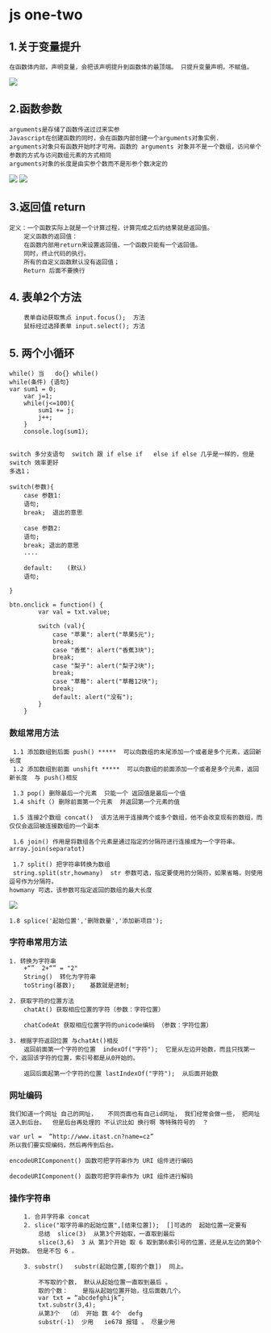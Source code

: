 # js one-two

## 1.关于变量提升
	在函数体内部，声明变量，会把该声明提升到函数体的最顶端。 只提升变量声明，不赋值。
![](https://i.imgur.com/mlamO5J.png)

## 2.函数参数
	arguments是存储了函数传送过过来实参 
	Javascript在创建函数的同时，会在函数内部创建一个arguments对象实例.
	arguments对象只有函数开始时才可用。函数的 arguments 对象并不是一个数组，访问单个参数的方式与访问数组元素的方式相同
	arguments对象的长度是由实参个数而不是形参个数决定的
![](https://i.imgur.com/1nOr1H3.png)
![](https://i.imgur.com/VIFE138.png)

## 3.返回值 return
	定义：一个函数实际上就是一个计算过程，计算完成之后的结果就是返回值。
		定义函数的返回值：
		在函数内部用return来设置返回值，一个函数只能有一个返回值。
		同时，终止代码的执行。
		所有的自定义函数默认没有返回值；
		Return 后面不要换行

## 4. 表单2个方法
		表单自动获取焦点 input.focus();  方法
		鼠标经过选择表单 input.select(); 方法

## 5. 两个小循环
	
	while() 当  	do{} while() 
	while(条件) {语句}
	var sum1 = 0;
        var j=1;
        while(j<=100){
            sum1 += j;
            j++;
        }
        console.log(sum1);


	switch 多分支语句  switch 跟 if else if   else if else 几乎是一样的，但是switch 效率更好
	多选1；

	switch(参数){
		case 参数1:
		语句;
		break;  退出的意思
		
		case 参数2:
		语句;
		break; 退出的意思
		....

		default:    (默认)
		语句;

	}

	btn.onclick = function() {
            var val = txt.value;

            switch (val){
                case "苹果": alert("苹果5元");
                break;
                case "香蕉": alert("香蕉3块");
                break;
                case "梨子": alert("梨子2块");
                break;
                case "草莓": alert("草莓12块");
                break;
                default: alert("没有");
            }
        }

### 数组常用方法
	
	
	 1.1 添加数组到后面 push() *****  可以向数组的末尾添加一个或者是多个元素，返回新长度
     1.2 添加数组到前面 unshift *****  可以向数组的前面添加一个或者是多个元素，返回新长度  与 push()相反

	 1.3 pop() 删除最后一个元素  只能一个 返回值是最后一个值 
	 1.4 shift（) 删除前面第一个元素  并返回第一个元素的值
	
	 1.5 连接2个数组 concat()  该方法用于连接两个或多个数组，他不会改变现有的数组，而仅仅会返回被连接数组的一个副本

	 1.6 join() 作用是将数组各个元素是通过指定的分隔符进行连接成为一个字符串。 array.join(separatot)

	 1.7 split() 把字符串转换为数组
	 string.split(str,howmany)  str 参数可选，指定要使用的分隔符，如果省略，则使用逗号作为分隔符。
	howmany 可选，该参数可指定返回的数组的最大长度
![](https://i.imgur.com/flVOeMx.png)

	1.8 splice('起始位置','删除数量','添加新项目');


### 字符串常用方法
	1. 转换为字符串
		+“”  2+“” = "2" 
		String()  转化为字符串
		toString(基数);    基数就是进制; 

	2. 获取字符的位置方法
		chatAt() 获取相应位置的字符（参数：字符位置）
		
		chatCodeAt 获取相应位置字符的unicode编码 （参数：字符位置）

	3. 根据字符返回位置 与chatAt()相反
		返回前面第一个字符的位置  indexOf("字符");  它是从左边开始数，而且只找第一个，返回该字符的位置，索引号都是从0开始的。

		返回后面起第一个字符的位置 lastIndexOf("字符");  从后面开始数

### 网址编码
	我们知道一个网址 自己的网址，   不同页面也有自己id网址， 我们经常会做一些， 把网址送入到后台。  但是后台再处理的 不认识比如 换行啊 等特殊符号的  ？  

	var url =  “http://www.itast.cn?name=cz”  
	所以我们要实现编码，然后再传到后台。

	encodeURIComponent() 函数可把字符串作为 URI 组件进行编码

	decodeURIComponent() 函数可把字符串作为 URI 组件进行解码

### 操作字符串
		1. 合并字符串 concat
		2. slice("取字符串的起始位置",[结束位置]);  []可选的  起始位置一定要有  
			总结  slice(3)  从第3个开始取，一直取到最后 
			slice(3,6)  3 从 第3个开始 取 6 取到第6索引号的位置，还是从左边的第0个开始数。 但是不包 6 。

		3. substr()   substr(起始位置,[取的个数])  同上。
  
		  	不写取的个数， 默认从起始位置一直取到最后 。
		  	取的个数：    是指从起始位置开始，往后面数几个。 
		 	var txt = “abcdefghijk”;
		 	txt.substr(3,4); 
		  	从第3个  （d） 开始 数 4个  defg 
		  	substr(-1)  少用   ie678 报错 。 尽量少用 
